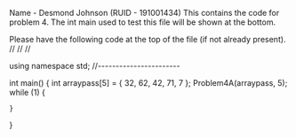 Name - Desmond Johnson (RUID - 191001434)
This contains the code for problem 4. The int main used to test this file will be shown at the bottom.


Please have the following code at the top of the file (if not already present).
// <iostream>
// <cmath>
// <string>

using namespace std;
//-----------------------

int main() {
	int arraypass[5] = {  32, 62, 42, 71, 7 };
	Problem4A(arraypass, 5);
	while (1) {

	}
}
